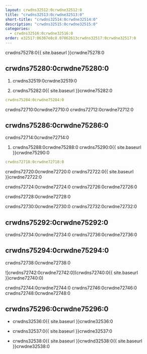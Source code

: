 ```yaml
---
layout: crwdns32512:0crwdne32512:0
title: "crwdns32513:0crwdne32513:0"
short-title: "crwdns32514:0crwdne32514:0"
description: "crwdns32515:0crwdne32515:0"
categories:
  - crwdns32516:0crwdne32516:0
order: e32517:06387e8c8.07062613crwdns32517:0crwdne32517:0
---
```

crwdns75278:0{{ site.baseurl }}crwdne75278:0

## crwdns75280:0crwdne75280:0

1. crwdns32519:0crwdne32519:0

2. crwdns75282:0{{ site.baseurl }}crwdne75282:0

```yaml
crwdns75284:0crwdne75284:0
```

crwdns72710:0crwdne72710:0 crwdns72712:0crwdne72712:0

## crwdns75286:0crwdne75286:0

crwdns72714:0crwdne72714:0

1. crwdns75288:0crwdne75288:0 crwdns75290:0{{ site.baseurl }}crwdne75290:0 

```yaml
crwdns72718:0crwdne72718:0
```

crwdns72720:0crwdne72720:0 crwdns72722:0{{ site.baseurl }}crwdne72722:0

crwdns72724:0crwdne72724:0 crwdns72726:0crwdne72726:0

crwdns72728:0crwdne72728:0

crwdns72730:0crwdne72730:0 crwdns72732:0crwdne72732:0

## crwdns75292:0crwdne75292:0

crwdns72734:0crwdne72734:0 crwdns72736:0crwdne72736:0

## crwdns75294:0crwdne75294:0

crwdns72738:0crwdne72738:0

![crwdns72742:0crwdne72742:0](crwdns72740:0{{ site.baseurl }}crwdne72740:0)

crwdns72744:0crwdne72744:0 crwdns72746:0crwdne72746:0 crwdns72748:0crwdne72748:0

## crwdns75296:0crwdne75296:0

- crwdns32536:0{{ site.baseurl }}crwdne32536:0

- crwdns32537:0{{ site.baseurl }}crwdne32537:0

- crwdns32538:0{{ site.baseurl }}crwdnd32538:0{{ site.baseurl }}crwdne32538:0